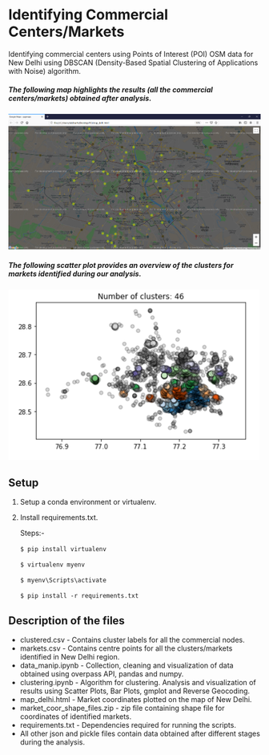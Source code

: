 Identifying Commercial Centers/Markets
====================================================

Identifying commercial centers using Points of Interest (POI) OSM data for New Delhi using DBSCAN (Density-Based Spatial Clustering of Applications with Noise) algorithm.

##### The following map highlights the results (all the commercial centers/markets) obtained after analysis.

<img src="results/commercial_centers.PNG">

##### The following scatter plot provides an overview of the clusters for markets identified during our analysis.

<img src="results/clusters.PNG">

Setup
----------------------
1) Setup a conda environment or virtualenv.
2) Install requirements.txt.

   Steps:-
   
   ```$ pip install virtualenv ```
   
   ```$ virtualenv myenv```

   ```$ myenv\Scripts\activate```

   ```$ pip install -r requirements.txt```
   
   
Description of the files
-----------------------------
-  clustered.csv - Contains cluster labels for all the commercial nodes.
-  markets.csv - Contains centre points for all the clusters/markets identified in New Delhi region.
-  data_manip.ipynb - Collection, cleaning and visualization of data obtained using overpass API, pandas and numpy.
-  clustering.ipynb - Algorithm for clustering. Analysis and visualization of results using Scatter Plots, Bar Plots, gmplot and Reverse Geocoding.
-  map_delhi.html - Market coordinates plotted on the map of New Delhi.
-  market_coor_shape_files.zip - zip file containing shape file for coordinates of identified markets.
-  requirements.txt - Dependencies required for running the scripts.
-  All other json and pickle files contain data obtained after different stages during the analysis.
